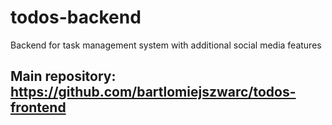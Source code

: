 # todos-backend
Backend for task management system with additional social media features
## Main repository: https://github.com/bartlomiejszwarc/todos-frontend
